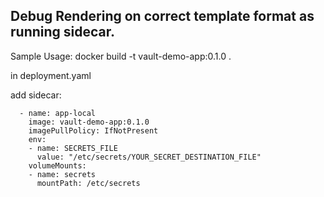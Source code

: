 ## Debug Rendering on correct template format as running sidecar.

Sample Usage:
docker build -t vault-demo-app:0.1.0 .

in deployment.yaml

add sidecar:

      - name: app-local
        image: vault-demo-app:0.1.0
        imagePullPolicy: IfNotPresent
        env:
        - name: SECRETS_FILE
          value: "/etc/secrets/YOUR_SECRET_DESTINATION_FILE"
        volumeMounts:
        - name: secrets
          mountPath: /etc/secrets
